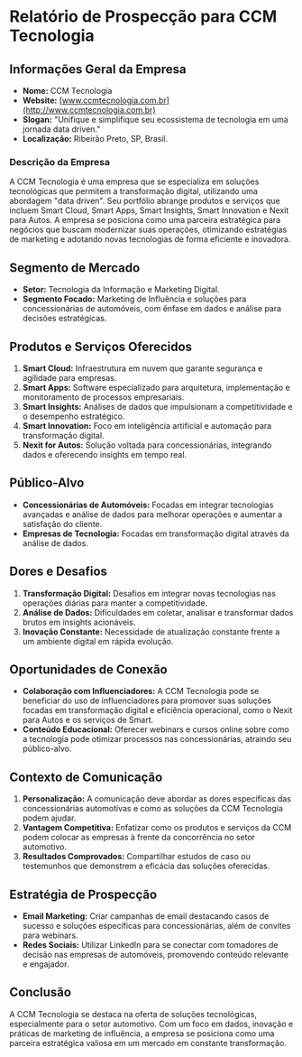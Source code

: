 # Relatório de Prospecção para CCM Tecnologia

## Informações Geral da Empresa
- **Nome:** CCM Tecnologia  
- **Website:** [www.ccmtecnologia.com.br](http://www.ccmtecnologia.com.br)  
- **Slogan:** "Unifique e simplifique seu ecossistema de tecnologia em uma jornada data driven."  
- **Localização:** Ribeirão Preto, SP, Brasil.

### Descrição da Empresa
A CCM Tecnologia é uma empresa que se especializa em soluções tecnológicas que permitem a transformação digital, utilizando uma abordagem "data driven". Seu portfólio abrange produtos e serviços que incluem Smart Cloud, Smart Apps, Smart Insights, Smart Innovation e Nexit para Autos. A empresa se posiciona como uma parceira estratégica para negócios que buscam modernizar suas operações, otimizando estratégias de marketing e adotando novas tecnologias de forma eficiente e inovadora.

## Segmento de Mercado
- **Setor:** Tecnologia da Informação e Marketing Digital.
- **Segmento Focado:** Marketing de Influência e soluções para concessionárias de automóveis, com ênfase em dados e análise para decisões estratégicas.

## Produtos e Serviços Oferecidos
1. **Smart Cloud:** Infraestrutura em nuvem que garante segurança e agilidade para empresas.
2. **Smart Apps:** Software especializado para arquitetura, implementação e monitoramento de processos empresariais.
3. **Smart Insights:** Análises de dados que impulsionam a competitividade e o desempenho estratégico.
4. **Smart Innovation:** Foco em inteligência artificial e automação para transformação digital.
5. **Nexit for Autos:** Solução voltada para concessionárias, integrando dados e oferecendo insights em tempo real.

## Público-Alvo
- **Concessionárias de Automóveis:** Focadas em integrar tecnologias avançadas e análise de dados para melhorar operações e aumentar a satisfação do cliente.
- **Empresas de Tecnologia:** Focadas em transformação digital através da análise de dados.

## Dores e Desafios
1. **Transformação Digital:** Desafios em integrar novas tecnologias nas operações diárias para manter a competitividade.
2. **Análise de Dados:** Dificuldades em coletar, analisar e transformar dados brutos em insights acionáveis.
3. **Inovação Constante:** Necessidade de atualização constante frente a um ambiente digital em rápida evolução.

## Oportunidades de Conexão
- **Colaboração com Influenciadores:** A CCM Tecnologia pode se beneficiar do uso de influenciadores para promover suas soluções focadas em transformação digital e eficiência operacional, como o Nexit para Autos e os serviços de Smart.
- **Conteúdo Educacional:** Oferecer webinars e cursos online sobre como a tecnologia pode otimizar processos nas concessionárias, atraindo seu público-alvo.

## Contexto de Comunicação
1. **Personalização:** A comunicação deve abordar as dores específicas das concessionárias automotivas e como as soluções da CCM Tecnologia podem ajudar.
2. **Vantagem Competitiva:** Enfatizar como os produtos e serviços da CCM podem colocar as empresas à frente da concorrência no setor automotivo.
3. **Resultados Comprovados:** Compartilhar estudos de caso ou testemunhos que demonstrem a eficácia das soluções oferecidas.

## Estratégia de Prospecção
- **Email Marketing:** Criar campanhas de email destacando casos de sucesso e soluções específicas para concessionárias, além de convites para webinars.
- **Redes Sociais:** Utilizar LinkedIn para se conectar com tomadores de decisão nas empresas de automóveis, promovendo conteúdo relevante e engajador.

## Conclusão
A CCM Tecnologia se destaca na oferta de soluções tecnológicas, especialmente para o setor automotivo. Com um foco em dados, inovação e práticas de marketing de influência, a empresa se posiciona como uma parceira estratégica valiosa em um mercado em constante transformação.  
